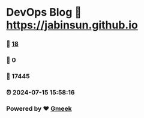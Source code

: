 # DevOps Blog :link: https://jabinsun.github.io 
### :page_facing_up: [18](https://jabinsun.github.io/tag.html) 
### :speech_balloon: 0 
### :hibiscus: 17445 
### :alarm_clock: 2024-07-15 15:58:16 
### Powered by :heart: [Gmeek](https://github.com/Meekdai/Gmeek)
